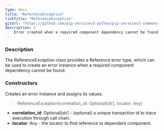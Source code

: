 ```yaml
---
type: docs
title: "ReferenceException"
linkTitle: "ReferenceException"
gitUrl: "https://github.com/pip-services3-python/pip-services3-commons-python"
description: >
    Error created when a required component dependency cannot be found.
---
```


### Description

The ReferenceException class provides a Reference error type, which can be used to create an error instance when a required component dependency cannot be found.

### Constructors
Creates an error instance and assigns its values.

> ReferenceException(correlation_id: Optional[str], locator: Any)

- **correlation_id**: Optional[str] - (optional) a unique transaction id to trace execution through call chain.
- **locator**: Any - the locator to find reference to dependent component.

